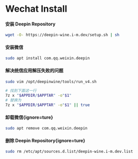 # Wechat Install

#### 安装 Deepin Repository

```bash
wget -O- https://deepin-wine.i-m.dev/setup.sh | sh
```

#### 安装微信

```bash
sudo apt install com.qq.weixin.deepin
```

#### 解决统信应用解压失败的问题

```bash
sudo vim /opt/deepinwine/tools/run_v4.sh

# 找到下面这一行
7z x "$APPDIR/$APPTAR" -o"$1"
# 替换为
7z x "$APPDIR/$APPTAR" -o"$1" || true
```

#### 卸载微信{ignore=ture}

```bash
sudo apt remove com.qq.weixin.deepin
```

#### 删除 Deepin Repository{ignore=ture}

```bash
sudo rm /etc/apt/sources.d.list/deepin-wine.i-m.dev.list
```